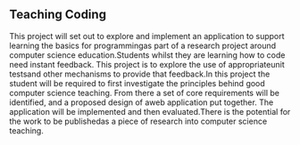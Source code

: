 Teaching Coding
---------------
This project will set out to explore and implement an application to support learning the basics for programmingas part of a research project around computer science education.Students whilst they are learning how to code need instant feedback.  This project is to explore the use of appropriateunit testsand other mechanisms to provide that feedback.In this project the student will be required to first investigate the principles behind good computer science teaching.  From there a set of core requirements will be identified, and a proposed design of aweb application put together.  The application will be implemented and then evaluated.There is the potential for the work to be publishedas a piece of research into computer science teaching.
